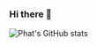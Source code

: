 ### Hi there 👋
![Phat's GitHub stats](https://github-readme-stats.vercel.app/api?username=anuraghazra&theme=tokionight&show_icons=true)
